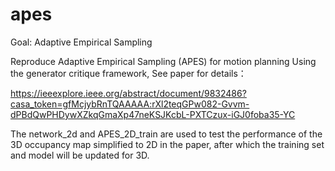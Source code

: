 # apes
Goal: Adaptive Empirical Sampling


Reproduce Adaptive Empirical Sampling (APES) for motion planning Using the generator critique framework, 
See paper for details：


https://ieeexplore.ieee.org/abstract/document/9832486?casa_token=gfMcjybRnTQAAAAA:rXl2teqGPw082-Gvvm-dPBdQwPHDywXZkqGmaXp47neKSJKcbL-PXTCzux-iGJ0foba35-YC



The network_2d and APES_2D_train are used to test the performance of the 3D occupancy map simplified to 2D in the paper, 
after which the training set and model will be updated for 3D.
